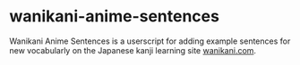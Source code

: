 # wanikani-anime-sentences

Wanikani Anime Sentences is a userscript for adding example sentences for new vocabularly on  the Japanese kanji learning site [wanikani.com](https://wanikani.com).
